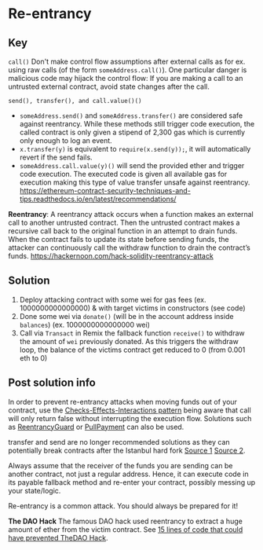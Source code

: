# Re-entrancy

## Key

`call()`
Don't make control flow assumptions after external calls as for ex. using raw calls (of the form `someAddress.call()`). One particular danger is malicious code may hijack the control flow: If you are making a call to an untrusted external contract, avoid state changes after the call.

`send(), transfer(), and call.value()()`

- `someAddress.send()` and `someAddress.transfer()` are considered safe against reentrancy. While these methods still trigger code execution, the called contract is only given a stipend of 2,300 gas which is currently only enough to log an event.
- `x.transfer(y)` is equivalent to `require(x.send(y));`, it will automatically revert if the send fails.
- `someAddress.call.value(y)()` will send the provided ether and trigger code execution.
  The executed code is given all available gas for execution making this type of value transfer unsafe against reentrancy.
  https://ethereum-contract-security-techniques-and-tips.readthedocs.io/en/latest/recommendations/

**Reentrancy**:
A reentrancy attack occurs when a function makes an external call to another untrusted contract. Then the untrusted contract makes a recursive call back to the original function in an attempt to drain funds. When the contract fails to update its state before sending funds, the attacker can continuously call the withdraw function to drain the contract’s funds.
https://hackernoon.com/hack-solidity-reentrancy-attack

## Solution

1.  Deploy attacking contract with some wei for gas fees (ex. 1000000000000000) & with target victims in constructors (see code)
2.  Done some wei via `donate()` (will be in the account address inside `balances`) (ex. 1000000000000000 wei)
3.  Call via `Transact` in Remix the fallback function `receive()` to withdraw the amount of `wei` previously donated. As this triggers the withdraw loop, the balance of the victims contract get reduced to 0 (from 0.001 eth to 0)

## Post solution info

In order to prevent re-entrancy attacks when moving funds out of your contract, use the [Checks-Effects-Interactions pattern](https://solidity.readthedocs.io/en/develop/security-considerations.html#use-the-checks-effects-interactions-pattern) being aware that call will only return false without interrupting the execution flow. Solutions such as [ReentrancyGuard](https://docs.openzeppelin.com/contracts/2.x/api/utils#ReentrancyGuard) or [PullPayment](https://docs.openzeppelin.com/contracts/2.x/api/payment#PullPayment) can also be used.

transfer and send are no longer recommended solutions as they can potentially break contracts after the Istanbul hard fork [Source 1](https://diligence.consensys.net/blog/2019/09/stop-using-soliditys-transfer-now/) [Source 2](https://forum.openzeppelin.com/t/reentrancy-after-istanbul/1742).

Always assume that the receiver of the funds you are sending can be another contract, not just a regular address. Hence, it can execute code in its payable fallback method and re-enter your contract, possibly messing up your state/logic.

Re-entrancy is a common attack. You should always be prepared for it!

**The DAO Hack**
The famous DAO hack used reentrancy to extract a huge amount of ether from the victim contract. See [15 lines of code that could have prevented TheDAO Hack](https://blog.openzeppelin.com/15-lines-of-code-that-could-have-prevented-thedao-hack-782499e00942).
